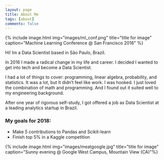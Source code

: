 ```yaml
---
layout: page
title: About Me
tags: [about]
comments: false
---
```



{% include image.html img="images/ml_conf.png" title="title for image" caption="Machine Learning Conference @ San Francisco 2016" %}

Hi! Im a Data Scientist based in São Paulo, Brazil.

In 2016 I made a radical change in my life and career. I decided I wanted to get into tech and become a Data Scientist. 

I had a lot of things to cover: programming, linear algebra, probability, and statistics. It was a lot, but It didn’t feel like work. I was hooked. I just loved the combination of math and programming. And I found out it suited well to my engineering background.

After one year of rigorous self-study, I got offered a job as Data Scientist at a leading analytics startup in Brazil.

### My goals for 2018:
- Make 5 contributions to Pandas and Scikit-learn
- Finish top 5% in a Kaggle competition


{% include image.html img="images/meatgoogle.jpg" title="title for image" caption="Sunny evening @ Google West Campus, Mountain View (CA)"%}

